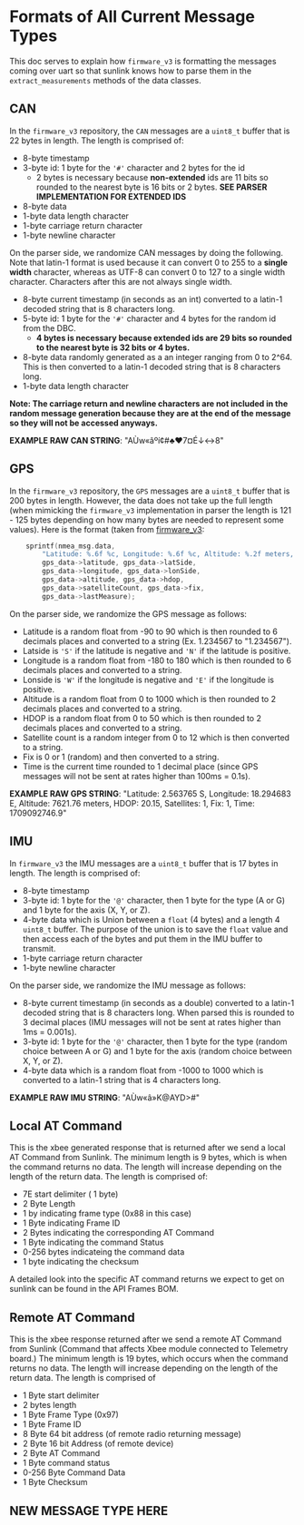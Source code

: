# Formats of All Current Message Types

This doc serves to explain how `firmware_v3` is formatting the messages coming over uart so that sunlink knows how to parse them in the `extract_measurements` methods of the data classes.

## CAN

In the `firmware_v3` repository, the `CAN` messages are a `uint8_t` buffer that is 22 bytes in length. The length is comprised of:

-   8-byte timestamp
-   3-byte id: 1 byte for the `'#'` character and 2 bytes for the id
    -   2 bytes is necessary because **non-extended** ids are 11 bits so rounded to the nearest byte is 16 bits or 2 bytes. **SEE PARSER IMPLEMENTATION FOR EXTENDED IDS**
-   8-byte data
-   1-byte data length character
-   1-byte carriage return character
-   1-byte newline character

On the parser side, we randomize CAN messages by doing the following. Note that latin-1 format is used because it can convert 0 to 255 to a **single width** character, whereas as UTF-8 can convert 0 to 127 to a single width character. Characters after this are not always single width.

-   8-byte current timestamp (in seconds as an int) converted to a latin-1 decoded string that is 8 characters long.
-   5-byte id: 1 byte for the `'#'` character and 4 bytes for the random id from the DBC.
    -   **4 bytes is necessary because extended ids are 29 bits so rounded to the nearest byte is 32 bits or 4 bytes.**
-   8-byte data randomly generated as a an integer ranging from 0 to 2^64. This is then converted to a latin-1 decoded string that is 8 characters long.
-   1-byte data length character

**Note: The carriage return and newline characters are not included in the random message generation because they are at the end of the message so they will not be accessed anyways.**

**EXAMPLE RAW CAN STRING**: "AÙw«âºí¢#♣♥7¤É↓↔8"

## GPS

In the `firmware_v3` repository, the `GPS` messages are a `uint8_t` buffer that is 200 bytes in length. However, the data does not take up the full length (when mimicking the `firmware_v3` implementation in parser the length is 121 - 125 bytes depending on how many bytes are needed to represent some values). Here is the format (taken from [firmware_v3](https://github.com/UBC-Solar/firmware_v3/blob/9f1f9ed6bac1b2b526bdd6f252fe398fc3428260/components/tel_v2/Core/Src/freertos.c#L653):

```c
    sprintf(nmea_msg.data,
	    "Latitude: %.6f %c, Longitude: %.6f %c, Altitude: %.2f meters, HDOP: %.2f, Satellites: %d, Fix: %d, Time: %s",
	    gps_data->latitude, gps_data->latSide,
	    gps_data->longitude, gps_data->lonSide,
	    gps_data->altitude, gps_data->hdop,
	    gps_data->satelliteCount, gps_data->fix,
	    gps_data->lastMeasure);
```

On the parser side, we randomize the GPS message as follows:

-   Latitude is a random float from -90 to 90 which is then rounded to 6 decimals places and converted to a string (Ex. 1.234567 to "1.234567").
-   Latside is `'S'` if the latitude is negative and `'N'` if the latitude is positive.
-   Longitude is a random float from -180 to 180 which is then rounded to 6 decimals places and converted to a string.
-   Lonside is `'W'` if the longitude is negative and `'E'` if the longitude is positive.
-   Altitude is a random float from 0 to 1000 which is then rounded to 2 decimals places and converted to a string.
-   HDOP is a random float from 0 to 50 which is then rounded to 2 decimals places and converted to a string.
-   Satellite count is a random integer from 0 to 12 which is then converted to a string.
-   Fix is 0 or 1 (random) and then converted to a string.
-   Time is the current time rounded to 1 decimal place (since GPS messages will not be sent at rates higher than 100ms = 0.1s).

**EXAMPLE RAW GPS STRING**: "Latitude: 2.563765 S, Longitude: 18.294683 E, Altitude: 7621.76 meters, HDOP: 20.15, Satellites: 1, Fix: 1, Time: 1709092746.9"

## IMU

In `firmware_v3` the IMU messages are a `uint8_t` buffer that is 17 bytes in length. The length is comprised of:

-   8-byte timestamp
-   3-byte id: 1 byte for the `'@'` character, then 1 byte for the type (A or G) and 1 byte for the axis (X, Y, or Z).
-   4-byte data which is Union between a `float` (4 bytes) and a length 4 `uint8_t` buffer. The purpose of the union is to save the `float` value and then access each of the bytes and put them in the IMU buffer to transmit.
-   1-byte carriage return character
-   1-byte newline character

On the parser side, we randomize the IMU message as follows:

-   8-byte current timestamp (in seconds as a double) converted to a latin-1 decoded string that is 8 characters long. When parsed this is rounded to 3 decimal places (IMU messages will not be sent at rates higher than 1ms = 0.001s).
-  3-byte id: 1 byte for the `'@'` character, then 1 byte for the type (random choice between A or G) and 1 byte for the axis (random choice between X, Y, or Z).
-   4-byte data which is a random float from -1000 to 1000 which is converted to a latin-1 string that is 4 characters long.

**EXAMPLE RAW IMU STRING**: "AÙw«â»K@AYD>#"

## Local AT Command

This is the xbee generated response that is returned after we send a local AT Command from Sunlink. The minimum length is 9 bytes, which is when the command returns no data. The length will increase depending on the length of the return data. The length is comprised of:

- 7E start delimiter ( 1 byte)
- 2 Byte Length
- 1 by indicating frame type (0x88 in this case)
- 1 Byte indicating Frame ID
- 2 Bytes indicating the corresponding AT Command
- 1 Byte indicating the command Status
- 0-256 bytes indicateing the command data
- 1 byte indicating the checksum

A detailed look into the specific AT command returns we expect to get on sunlink can be found in the API Frames BOM.


## Remote AT Command
This is the xbee response returned after we send a remote AT Command from Sunlink (Command that affects Xbee module connected to Telemetry board.) The minimum length is 19 bytes, which occurs when the command returns no data. The length will increase depending on the length of the return data. The length is comprised of 

- 1 Byte start delimiter
- 2 bytes length
- 1 Byte Frame Type (0x97) 
- 1 Byte Frame ID
- 8 Byte 64 bit address (of remote radio returning message)
- 2 Byte 16 bit Address (of remote device)
- 2 Byte AT Command
- 1 Byte command status
- 0-256 Byte Command Data
- 1 Byte Checksum


## NEW MESSAGE TYPE HERE
